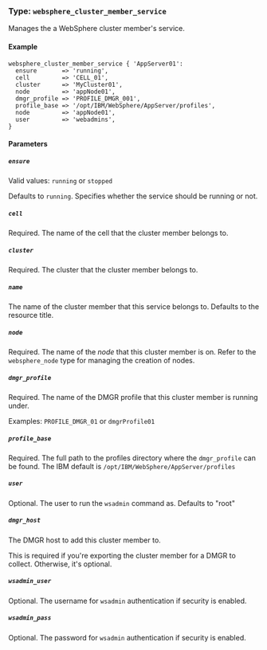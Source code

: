 ### Type: `websphere_cluster_member_service`

Manages the a WebSphere cluster member's service.

#### Example

```puppet
websphere_cluster_member_service { 'AppServer01':
  ensure       => 'running',
  cell         => 'CELL_01',
  cluster      => 'MyCluster01',
  node         => 'appNode01',
  dmgr_profile => 'PROFILE_DMGR_001',
  profile_base => '/opt/IBM/WebSphere/AppServer/profiles',
  node         => 'appNode01',
  user         => 'webadmins',
}
```

#### Parameters

##### `ensure`

Valid values: `running` or `stopped`

Defaults to `running`.  Specifies whether the service should be running or not.

##### `cell`

Required. The name of the cell that the cluster member belongs to.

##### `cluster`

Required. The cluster that the cluster member belongs to.

##### `name`

The name of the cluster member that this service belongs to.  Defaults to the
resource title.

##### `node`

Required. The name of the _node_ that this cluster member is on. Refer to the
`websphere_node` type for managing the creation of nodes.

##### `dmgr_profile`

Required. The name of the DMGR profile that this cluster member is running
under.

Examples: `PROFILE_DMGR_01` or `dmgrProfile01`

##### `profile_base`

Required. The full path to the profiles directory where the `dmgr_profile` can
be found.  The IBM default is `/opt/IBM/WebSphere/AppServer/profiles`

##### `user`

Optional. The user to run the `wsadmin` command as. Defaults to "root"

##### `dmgr_host`

The DMGR host to add this cluster member to.

This is required if you're exporting the cluster member for a DMGR to
collect.  Otherwise, it's optional.

##### `wsadmin_user`

Optional. The username for `wsadmin` authentication if security is enabled.

##### `wsadmin_pass`

Optional. The password for `wsadmin` authentication if security is enabled.
